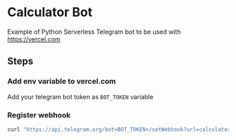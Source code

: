 # Calculator Bot

Example of Python Serverless Telegram bot to be used with <https://vercel.com>

## Steps

### Add env variable to vercel.com

Add your telegram bot token as `BOT_TOKEN` variable

### Register webhook

``` bash
curl "https://api.telegram.org/bot<BOT_TOKEN>/setWebhook?url=calculator-bot-one.vercel.app/api/webhook/"
```

